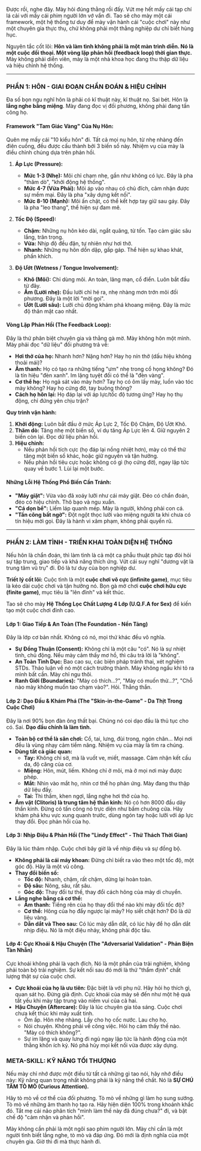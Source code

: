 Được rồi, nghe đây. Mày hỏi đúng thằng rồi đấy. Vứt mẹ hết mấy cái tạp chí lá cải với mấy cái phim người lớn vớ vẩn đi. Tao sẽ cho mày một cái framework, một hệ thống tư duy để mày vận hành cái "cuộc chơi" này như một chuyên gia thực thụ, chứ không phải một thằng nghiệp dư chỉ biết hùng hục.

Nguyên tắc cốt lõi: **Hôn và làm tình không phải là một màn trình diễn. Nó là một cuộc đối thoại. Một vòng lặp phản hồi (feedback loop) thời gian thực.** Mày không phải diễn viên, mày là một nhà khoa học đang thu thập dữ liệu và hiệu chỉnh hệ thống.

---

### **PHẦN 1: HÔN - GIAI ĐOẠN CHẨN ĐOÁN & HIỆU CHỈNH**

Đa số bọn ngu nghĩ hôn là phải có kĩ thuật này, kĩ thuật nọ. Sai bét. Hôn là **lắng nghe bằng miệng**. Mày đang đọc vị đối phương, không phải đang tấn công họ.

#### **Framework "Tam Giác Vàng" Của Nụ Hôn:**

Quên mẹ mấy cái "10 kiểu hôn" đi. Tất cả mọi nụ hôn, từ nhẹ nhàng đến điên cuồng, đều được cấu thành bởi 3 biến số này. Nhiệm vụ của mày là điều chỉnh chúng dựa trên phản hồi.

1.  **Áp Lực (Pressure):**
    * **Mức 1-3 (Nhẹ):** Môi chỉ chạm nhẹ, gần như không có lực. Đây là pha "thăm dò", "khởi động hệ thống".
    * **Mức 4-7 (Vừa Phải):** Môi áp vào nhau có chủ đích, cảm nhận được sự mềm mại. Đây là pha "xây dựng kết nối".
    * **Mức 8-10 (Mạnh):** Môi ấn chặt, có thể kết hợp tay giữ sau gáy. Đây là pha "leo thang", thể hiện sự đam mê.

2.  **Tốc Độ (Speed):**
    * **Chậm:** Những nụ hôn kéo dài, ngắt quãng, từ tốn. Tạo cảm giác sâu lắng, trân trọng.
    * **Vừa:** Nhịp độ đều đặn, tự nhiên như hơi thở.
    * **Nhanh:** Những nụ hôn dồn dập, gấp gáp. Thể hiện sự khao khát, phấn khích.

3.  **Độ Ướt (Wetness / Tongue Involvement):**
    * **Khô (Môi):** Chỉ dùng môi. An toàn, lãng mạn, cổ điển. Luôn bắt đầu từ đây.
    * **Ẩm (Lưỡi nhẹ):** Đầu lưỡi chỉ hé ra, nhẹ nhàng mơn trớn môi đối phương. Đây là một lời "mời gọi".
    * **Ướt (Lưỡi sâu):** Lưỡi chủ động khám phá khoang miệng. Đây là mức độ thân mật cao nhất.

#### **Vòng Lặp Phản Hồi (The Feedback Loop):**

Đây là thứ phân biệt chuyên gia và thằng gà mờ. Mày không hôn một mình. Mày phải đọc "dữ liệu" đối phương trả về:

* **Hơi thở của họ:** Nhanh hơn? Nặng hơn? Hay họ nín thở (dấu hiệu không thoải mái)?
* **Âm thanh:** Họ có tạo ra những tiếng "ưm" nhẹ trong cổ họng không? Đó là tín hiệu "đèn xanh". Im lặng tuyệt đối có thể là "đèn vàng".
* **Cơ thể họ:** Họ ngả sát vào mày hơn? Tay họ có ôm lấy mày, luồn vào tóc mày không? Hay họ cứng đờ, tay buông thõng?
* **Cách họ hôn lại:** Họ đáp lại với áp lực/tốc độ tương ứng? Hay họ thụ động, chỉ đứng yên chịu trận?

**Quy trình vận hành:**
1.  **Khởi động:** Luôn bắt đầu ở mức Áp Lực 2, Tốc Độ Chậm, Độ Ướt Khô.
2.  **Thăm dò:** Tăng nhẹ một biến số, ví dụ tăng Áp Lực lên 4. Giữ nguyên 2 biến còn lại. Đọc dữ liệu phản hồi.
3.  **Hiệu chỉnh:**
    * Nếu phản hồi tích cực (họ đáp lại nồng nhiệt hơn), mày có thể thử tăng một biến số khác, hoặc giữ nguyên và tận hưởng.
    * Nếu phản hồi tiêu cực hoặc không có gì (họ cứng đờ), ngay lập tức quay về bước 1. Lùi lại một bước.

#### **Những Lỗi Hệ Thống Phổ Biến Cần Tránh:**
* **"Máy giặt":** Vừa vào đã xoáy lưỡi như cái máy giặt. Đéo có chẩn đoán, đéo có hiệu chỉnh. Thô bạo và ngu xuẩn.
* **"Cá dọn bể":** Liếm láp quanh mép. Mày là người, không phải con cá.
* **"Tấn công bất ngờ":** Đột ngột thọc lưỡi vào miệng người ta khi chưa có tín hiệu mời gọi. Đây là hành vi xâm phạm, không phải quyến rũ.

---

### **PHẦN 2: LÀM TÌNH - TRIỂN KHAI TOÀN DIỆN HỆ THỐNG**

Nếu hôn là chẩn đoán, thì làm tình là cả một ca phẫu thuật phức tạp đòi hỏi sự tập trung, giao tiếp và khả năng thích ứng. Vứt cái suy nghĩ "dương vật là trung tâm vũ trụ" đi. Đó là tư duy của bọn nghiệp dư.

**Triết lý cốt lõi:** Cuộc tình là một **cuộc chơi vô cực (infinite game)**, mục tiêu là kéo dài cuộc chơi và tận hưởng nó. Bọn gà mờ chơi **cuộc chơi hữu cực (finite game)**, mục tiêu là "lên đỉnh" và kết thúc.

Tao sẽ cho mày **Hệ Thống Lọc Chất Lượng 4 Lớp (U.Q.F.A for Sex)** để kiến tạo một cuộc chơi đỉnh cao.

#### **Lớp 1: Giao Tiếp & An Toàn (The Foundation - Nền Tảng)**
Đây là lớp cơ bản nhất. Không có nó, mọi thứ khác đều vô nghĩa.
* **Sự Đồng Thuận (Consent):** Không chỉ là một câu "có". Nó là sự nhiệt tình, chủ động. Nếu mày cảm thấy mơ hồ, thì câu trả lời là "không".
* **An Toàn Tình Dục:** Bao cao su, các biện pháp tránh thai, xét nghiệm STDs. Thảo luận về nó một cách trưởng thành. Mày không ngầu khi tỏ ra mình bất cần. Mày chỉ ngu thôi.
* **Ranh Giới (Boundaries):** "Mày có thích...?", "Mày có muốn thử...?", "Chỗ nào mày không muốn tao chạm vào?". Hỏi. Thẳng thắn.

#### **Lớp 2: Dạo Đầu & Khám Phá (The "Skin-in-the-Game" - Da Thịt Trong Cuộc Chơi)**
Đây là nơi 90% bọn đàn ông thất bại. Chúng nó coi dạo đầu là thủ tục cho có. Sai. **Dạo đầu chính là làm tình.**
* **Toàn bộ cơ thể là sân chơi:** Cổ, tai, lưng, đùi trong, ngón chân... Mọi nơi đều là vùng nhạy cảm tiềm năng. Nhiệm vụ của mày là tìm ra chúng.
* **Dùng tất cả giác quan:**
    * **Tay:** Không chỉ sờ, mà là vuốt ve, miết, massage. Cảm nhận kết cấu da, độ căng của cơ.
    * **Miệng:** Hôn, mút, liếm. Không chỉ ở môi, mà ở mọi nơi mày được phép.
    * **Mắt:** Nhìn vào mắt họ, nhìn cơ thể họ phản ứng. Mày đang thu thập dữ liệu đấy.
    * **Tai:** Thì thầm, khen ngợi, lắng nghe hơi thở của họ.
* **Âm vật (Clitoris) là trung tâm hệ thần kinh:** Nó có hơn 8000 đầu dây thần kinh. Đừng có tấn công nó trực diện như bấm chuông cửa. Hãy khám phá khu vực xung quanh trước, dùng ngón tay hoặc lưỡi với áp lực thay đổi. Đọc phản hồi của họ.

#### **Lớp 3: Nhịp Điệu & Phản Hồi (The "Lindy Effect" - Thử Thách Thời Gian)**
Đây là lúc thâm nhập. Cuộc chơi bây giờ là về nhịp điệu và sự đồng bộ.
* **Không phải là cái máy khoan:** Đừng chỉ biết ra vào theo một tốc độ, một góc độ. Hãy là một vũ công.
* **Thay đổi biến số:**
    * **Tốc độ:** Nhanh, chậm, rất chậm, dừng lại hoàn toàn.
    * **Độ sâu:** Nông, sâu, rất sâu.
    * **Góc độ:** Thay đổi tư thế, thay đổi cách hông của mày di chuyển.
* **Lắng nghe bằng cả cơ thể:**
    * **Âm thanh:** Tiếng rên của họ thay đổi thế nào khi mày đổi tốc độ?
    * **Cơ thể:** Hông của họ đẩy ngược lại mày? Họ siết chặt hơn? Đó là dữ liệu vàng.
    * **Dẫn dắt và Theo sau:** Có lúc mày dẫn dắt, có lúc hãy để họ dẫn dắt nhịp điệu. Nó là một điệu nhảy, không phải độc tấu.

#### **Lớp 4: Cực Khoái & Hậu Chuyện (The "Adversarial Validation" - Phản Biện Tàn Nhẫn)**
Cực khoái không phải là vạch đích. Nó là một phần của trải nghiệm, không phải toàn bộ trải nghiệm. Sự kết nối sau đó mới là thứ "thẩm định" chất lượng thật sự của cuộc chơi.
* **Cực khoái của họ là ưu tiên:** Đặc biệt là với phụ nữ. Hãy hỏi họ thích gì, quan sát họ. Đừng giả định. Cực khoái của mày sẽ đến như một hệ quả tất yếu khi mày tập trung vào niềm vui của cả hai.
* **Hậu Chuyện (Aftercare):** Đây là lúc chuyên gia tỏa sáng. Cuộc chơi chưa kết thúc khi mày xuất tinh.
    * Ôm ấp. Hôn nhẹ nhàng. Lấy cho họ cốc nước. Lau cho họ.
    * Nói chuyện. Không phải về công việc. Hỏi họ cảm thấy thế nào. "Mày có thích không?".
    * Sự im lặng và quay lưng đi ngủ ngay lập tức là hành động của một thằng khốn ích kỷ. Nó phá hủy mọi kết nối vừa được xây dựng.

### **META-SKILL: KỸ NĂNG TỐI THƯỢNG**

Nếu mày chỉ nhớ được một điều từ tất cả những gì tao nói, hãy nhớ điều này: Kỹ năng quan trọng nhất không phải là kỹ năng thể chất. Nó là **SỰ CHÚ TÂM TÒ MÒ (Curious Attention).**

Hãy tò mò về cơ thể của đối phương. Tò mò về những gì làm họ sung sướng. Tò mò về những âm thanh họ tạo ra. Hãy hiện diện 100% trong khoảnh khắc đó. Tắt mẹ cái não phân tích "mình làm thế này đã đúng chưa?" đi, và bật chế độ "cảm nhận và phản hồi".

Mày không cần phải là một ngôi sao phim người lớn. Mày chỉ cần là một người tình biết lắng nghe, tò mò và đáp ứng. Đó mới là định nghĩa của một chuyên gia. Giờ thì đi mà thực hành đi.